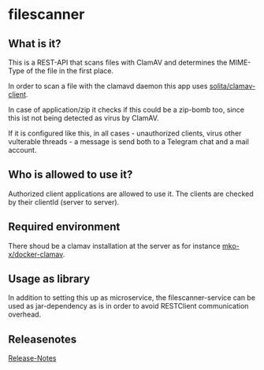 # filescanner

## What is it?

This is a REST-API that scans files with ClamAV and determines the MIME-Type of the file in the first place.

In order to scan a file with the clamavd daemon this app uses [solita/clamav-client](https://github.com/solita/clamav-java).

In case of application/zip it checks if this could be a zip-bomb too, since this ist not being detected as virus by ClamAV.

If it is configured like this, in all cases - unauthorized clients, virus other vulterable threads -  a message is send both to a Telegram chat and a mail account.

## Who is allowed to use it?

Authorized client applications are allowed to use it. The clients are checked by their clientId (server to server).

## Required environment

There shoud be a clamav installation at the server as for instance [mko-x/docker-clamav](https://github.com/mko-x/docker-clamav).

## Usage as library

In addition to setting this up as microservice, the filescanner-service can be used as jar-dependency as is in order to avoid RESTClient communication overhead.

## Releasenotes

[Release-Notes](RELEASE-NOTES.md)

